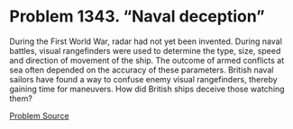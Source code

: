 # Problem 1343. “Naval deception”

During the First World War, radar had not yet been invented. During naval battles, visual rangefinders were used to determine the type, size, speed and direction of movement of the ship. The outcome of armed conflicts at sea often depended on the accuracy of these parameters. British naval sailors have found a way to confuse enemy visual rangefinders, thereby gaining time for maneuvers. How did British ships deceive those watching them?

[Problem Source](https://www.trizland.ru/tasks/6111/)